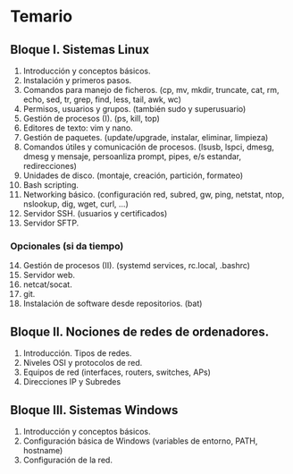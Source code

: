 # Temario

## Bloque I. Sistemas Linux

1. Introducción y conceptos básicos.
2. Instalación y primeros pasos.
3. Comandos para manejo de ficheros. (cp, mv, mkdir, truncate, cat, rm, echo, sed, tr, grep, find, less, tail, awk, wc)
4. Permisos, usuarios y grupos. (también sudo y superusuario)
5. Gestión de procesos (I). (ps, kill, top)
6. Editores de texto: vim y nano.
7. Gestión de paquetes. (update/upgrade, instalar, eliminar, limpieza)
8. Comandos útiles y comunicación de procesos. (lsusb, lspci, dmesg, dmesg y mensaje, persoanliza prompt, pipes, e/s estandar, redirecciones)
9. Unidades de disco. (montaje, creación, partición, formateo)
10. Bash scripting.
11. Networking básico. (configuración red, subred, gw, ping, netstat, ntop, nslookup, dig, wget, curl, ...)
12. Servidor SSH. (usuarios y certificados)
13. Servidor SFTP.

### Opcionales (si da tiempo)

14. Gestión de procesos (II). (systemd services, rc.local, .bashrc)
15. Servidor web.
16. netcat/socat.
17. git.
18. Instalación de software desde repositorios. (bat)

## Bloque II. Nociones de redes de ordenadores.

1. Introducción. Tipos de redes.
2. Niveles OSI y protocolos de red.
3. Equipos de red (interfaces, routers, switches, APs)
4. Direcciones IP y Subredes

## Bloque III. Sistemas Windows

1. Introducción y conceptos básicos.
2. Configuración básica de Windows (variables de entorno, PATH, hostname)
3. Configuración de la red.

